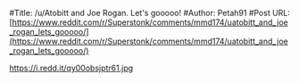 #Title: /u/Atobitt and Joe Rogan. Let's gooooo!
#Author: Petah91
#Post URL: [https://www.reddit.com/r/Superstonk/comments/mmd174/uatobitt_and_joe_rogan_lets_gooooo/](https://www.reddit.com/r/Superstonk/comments/mmd174/uatobitt_and_joe_rogan_lets_gooooo/)


https://i.redd.it/qy00obsjptr61.jpg
